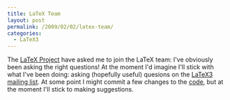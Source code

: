 ```yaml
---
title: LaTeX Team
layout: post
permalink: /2009/02/02/latex-team/
categories:
  - LaTeX3
---
```

The [LaTeX Project](https://www.latex-project.org/) have asked me to join the LaTeX team: I've obviously been asking the right questions! At the moment I'd imagine I'll stick with what I've been doing: asking (hopefully useful) quesions on the [LaTeX3 mailing list](https://listserv.uni-heidelberg.de/cgi-bin/wa?A0=LATEX-L). At some point I might commit a few changes to the [code](https://www.latex-project.org/svnroot/experimental/trunk/), but at the moment I'll stick to making suggestions.
